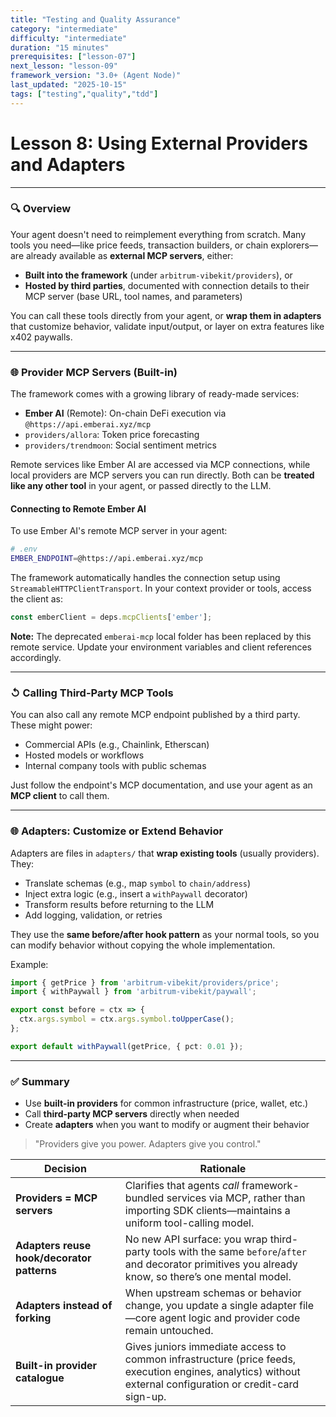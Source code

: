 ```yaml
---
title: "Testing and Quality Assurance"
category: "intermediate"
difficulty: "intermediate"
duration: "15 minutes"
prerequisites: ["lesson-07"]
next_lesson: "lesson-09"
framework_version: "3.0+ (Agent Node)"
last_updated: "2025-10-15"
tags: ["testing","quality","tdd"]
---
```


# **Lesson 8: Using External Providers and Adapters**

---

### 🔍 Overview

Your agent doesn't need to reimplement everything from scratch. Many tools you need—like price feeds, transaction builders, or chain explorers—are already available as **external MCP servers**, either:

- **Built into the framework** (under `arbitrum-vibekit/providers`), or
- **Hosted by third parties**, documented with connection details to their MCP server (base URL, tool names, and parameters)

You can call these tools directly from your agent, or **wrap them in adapters** that customize behavior, validate input/output, or layer on extra features like x402 paywalls.

---

### 🌐 Provider MCP Servers (Built-in)

The framework comes with a growing library of ready-made services:

- **Ember AI** (Remote): On-chain DeFi execution via `@https://api.emberai.xyz/mcp`
- `providers/allora`: Token price forecasting
- `providers/trendmoon`: Social sentiment metrics

Remote services like Ember AI are accessed via MCP connections, while local providers are MCP servers you can run directly. Both can be **treated like any other tool** in your agent, or passed directly to the LLM.

#### **Connecting to Remote Ember AI**

To use Ember AI's remote MCP server in your agent:

```bash
# .env
EMBER_ENDPOINT=@https://api.emberai.xyz/mcp
```

The framework automatically handles the connection setup using `StreamableHTTPClientTransport`. In your context provider or tools, access the client as:

```ts
const emberClient = deps.mcpClients['ember'];
```

**Note:** The deprecated `emberai-mcp` local folder has been replaced by this remote service. Update your environment variables and client references accordingly.

---

### ↺ Calling Third-Party MCP Tools

You can also call any remote MCP endpoint published by a third party. These might power:

- Commercial APIs (e.g., Chainlink, Etherscan)
- Hosted models or workflows
- Internal company tools with public schemas

Just follow the endpoint's MCP documentation, and use your agent as an **MCP client** to call them.

---

### 🌐 Adapters: Customize or Extend Behavior

Adapters are files in `adapters/` that **wrap existing tools** (usually providers). They:

- Translate schemas (e.g., map `symbol` to `chain/address`)
- Inject extra logic (e.g., insert a `withPaywall` decorator)
- Transform results before returning to the LLM
- Add logging, validation, or retries

They use the **same before/after hook pattern** as your normal tools, so you can modify behavior without copying the whole implementation.

Example:

```ts
import { getPrice } from 'arbitrum-vibekit/providers/price';
import { withPaywall } from 'arbitrum-vibekit/paywall';

export const before = ctx => {
  ctx.args.symbol = ctx.args.symbol.toUpperCase();
};

export default withPaywall(getPrice, { pct: 0.01 });
```

---

### ✅ Summary

- Use **built-in providers** for common infrastructure (price, wallet, etc.)
- Call **third-party MCP servers** directly when needed
- Create **adapters** when you want to modify or augment their behavior

> "Providers give you power. Adapters give you control."

| Decision                                   | Rationale                                                                                                                                                  |
| ------------------------------------------ | ---------------------------------------------------------------------------------------------------------------------------------------------------------- |
| **Providers = MCP servers**                | Clarifies that agents _call_ framework-bundled services via MCP, rather than importing SDK clients—maintains a uniform tool-calling model.                 |
| **Adapters reuse hook/decorator patterns** | No new API surface: you wrap third-party tools with the same `before`/`after` and decorator primitives you already know, so there’s one mental model.      |
| **Adapters instead of forking**            | When upstream schemas or behavior change, you update a single adapter file—core agent logic and provider code remain untouched.                            |
| **Built-in provider catalogue**            | Gives juniors immediate access to common infrastructure (price feeds, execution engines, analytics) without external configuration or credit-card sign-up. |
